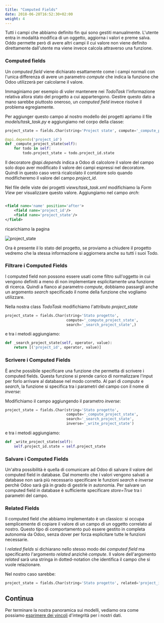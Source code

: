 ```yaml
---
title: "Computed Fields"
date: 2018-06-28T16:52:30+02:00
weight: 4
---
```


Tutti i campi che abbiamo definito fin qui sono gestiti manualmente. L'utente entra in modalità modifica di un oggetto, aggiorna i valori e preme salva. Oddo permette però di avere altri campi il cui valore non viene definito direttamente dall'utente ma viene invece calcola attraverso una funzione.

### Computed fields

Un _computed field_ viene dichiarato esattamente come i campi normali con l'unica differenza di avere un parametro _compute_ che indica la funzione che Odoo utilizzerà per calcolarne il valore.

Immaginiamo per esempio di voler mantenere nei _TodoTask_ l'informazione relativa allora stato del progetto a cui appartengono. Gestire questo dato a mano sarebbe piuttosto oneroso, un _computed field_ invece risolve il problema egregiamente.

Per aggiunger questo campo al nostro modello dei progetti apriamo il file _models/task\_task.py_ e aggiungiamo nel corpo della classe:

```python 
project_state = fields.Char(string='Project state', compute='_compute_project_state')

@api.depends('project_id')
def _compute_project_state(self):
    for todo in self:
        todo.project_state = todo.project_id.state
```

Il decoratore _@api.depends_ indica a Odoo di calcolore il valore del campo solo dopo aver modificato il valore dei campi espressi nel decoratore. Quindi in questo caso verrà ricalcolato il contatore solo quando modificheremo il valore del campo _project\_id_.

Nel file delle viste dei progetti _views/task\_task.xml_ modifichiamo la _Form View_ per visualizzare questo valore. Aggiungiamo nel campo _arch_:

```xml

<field name='name' position='after'>
    <field name='project_id'/>
    <field name='project_state'/>
</field>

```

ricarichiamo la pagina

![project_state](/odoo.workshop/screen/computed_fields/project_state.png?width=60pc)

Ora è presente il lo stato del progetto, se proviamo a chiudere il progetto vedremo che la stessa informazione si aggiornera anche su tutti i suoi Todo.

### Filtrare i Computed Fields

I computed field non possono essere usati come filtro sull'oggetto in cui vengono definiti a meno di non implementare esplicitamente una funzione di ricerca. Quindi a fianco al parametro _compute_, dobbiamo passargli anche un argomento _search_ specificado il nome della funzione che vogliamo utilizzare.

Nella nostra class _TodoTask_ modifichiamo l'attributo _project\_state_

```python
project_state = fields.Char(string='Stato progetto', 
                            compute='_compute_project_state',
                            search='_search_project_state',)
```

e tra i metodi aggiungiamo:

```python
def _search_project_state(self, operator, value):
    return [('project_id', operator, value)]
```

### Scrivere i Computed Fields

È anche possibile specificare una funzione che permetta di scrivere i computed fields. Questa funzione si prende carico di normalizzare l'input per forlo arrivare al database nel modo corretto. Al pari di _compute_ e _search_, la funzione si specifica tra i parametri del campo con il nome di _inverse_:

Modifichiamo il campo aggiungendo il parametro _inverse_:

```python
project_state = fields.Char(string='Stato progetto', 
                            compute='_compute_project_state',
                            search='_search_project_state',
                            inverse='_write_project_state')
```

e tra i metodi aggiungiamo:

```python
def _write_project_state(self):
    self.project_id.state = self.project_state
```

### Salvare i Computed Fields

Un'altra possibilità è quella di comunicare ad Odoo di salvare il valore del computed field in database. Dal momento che i valori vengono salvati a database non sarà più necessario specificare le funzioni _search_ e _inverse_ perchè Odoo sarà già in grado di gestirle in autonomia.
Per salvare un computed field in database è sufficiente specificare _store=True_ tra i parametri del campo.

### Related Fields

Il computed field che abbiamo implementato è un classico: si occupa semplicemente di copiare il valore di un campo di un oggetto correlato al nostro. Questo tipo di comportamento può essere gestito in completa autonomia da Odoo, senza dover per forza esplicitare tutte le funzioni necessarie.

I _related fields_ si dichiarano nello stesso modo dei _computed field_ ma specificanto l'argomento _related_ anzichè _compute_. Il valore dell'argomento _related_ sarà una stringa in dotted-notation che identifica il campo che si vuole relazionare.

Nel nostro caso sarebbe:

```python
project_state = fields.Char(string='Stato progetto', related='project_id.state')
```

## Continua

Per terminare la nostra panoramica sui modelli, vediamo ora come possiamo [esprimere dei vincoli](/odoo.workshop/models/vincoli/) d'integrità per i nostri dati.